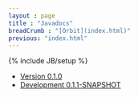 ```yaml
---
layout : page
title : "Javadocs"
breadCrumb : "[Orbit](index.html)"
previous: "index.html"
---
```

{% include JB/setup %}

* [Version 0.1.0](apidocs-0.1.0/)
* [Development 0.1.1-SNAPSHOT](apidocs/)

